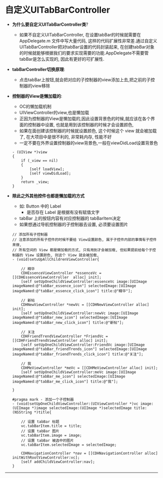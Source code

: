 # 自定义UITabBarController

- **为什么要自定义UITabBarController类**?
    - 如果不自定义UITabBarController, 在设置tabBar的时候就需要在AppDelegate.m 文件中写大量代码, 这样的代码扩展性非常差.通过自定义UITabBarController把对tabBar设置的代码封装起来, 在创建tabBar对象的时候就能够根据我们的要求实现需要的功能.AppDelegate不需要管tabBar是怎么实现的, 因此有更好的可扩展性.


- **tabBarController切换原理**:
    - 点击tabBar上按钮,就会把对应的子控制器的view添加上去,把之前的子控制器的view移除


- **控制器的View是懒加载的**:
    - OC的懒加载机制
    - UIViewController的view,也是懒加载
    - 正因为控制器的View是懒加载的,因此设置背景色的时候,就应该在各个界面的控制器中设置, 也就是用到该控制器的时候才会设置颜色, 
    - 如果在面创建该控制器的时候就设置颜色, 这个时候这个 view 就会被加载了, 在大项目中是很不利的, 非常耗内存, 性能不好
    - 一定不要在外界设置控制器的view背景色,一般在viewDidLoad设置背景色

  ```objc
  - (UIView *)view
  {
      if (_view == nil)
      {
          [self loadView];
          [self viewDidLoad];
      }
      return _view;
  }
  ```

- **除此之外其他控件也都是懒加载的方式**
    - 如: Button 中的 Label 
        - 是否存在 Label 是根据有没有赋值文字
    - tabBar 上的按钮内容有对应控制器的 tabBarItem决定
    - 如果想通过导航控制器的子控制器去设置, 必须要设置图片

  ```objc
  // 添加所有子控制器
  // 注意添加的所有子控件的时候不要给 View设置颜色, 属于子控件内部的事情有子控件来做,
  // 所有空间的 View 都是懒加载的方式, 只有用到才会被加载, 但如果提前给每个子控制器的 View 设置颜色, 则这个 View 就会被加载,
  - (void)setuUpAllChildrenViewController{

      // 精华
      CDHEssenceViewController *essenceVc = [[CDHEssenceViewController  alloc] init];
      [self setUpOneChildViewController:essenceVc image:[UIImage imageNamed:@"tabBar_essence_icon"] selectedImage:[UIImage imageNamed:@"tabBar_essence_click_icon"] title:@"精华"];

      // 新帖
      CDHNewViewController *newVc = [[CDHNewViewController alloc] init];
      [self setUpOneChildViewController:newVc image:[UIImage imageNamed:@"tabBar_new_icon"] selectedImage:[UIImage imageNamed:@"tabBar_new_click_icon"] title:@"新帖"];

      // 关注
      CDHFriendTrendViewController *FriendVc = [[CDHFriendTrendViewController alloc] init];
      [self setUpOneChildViewController:FriendVc image:[UIImage imageNamed:@"tabBar_friendTrends_icon"] selectedImage:[UIImage imageNamed:@"tabBar_friendTrends_click_icon"] title:@"关注"];

      // 我
      CDHMeViewController *meVc = [[CDHMeViewController alloc] init];
      [self setUpOneChildViewController:meVc image:[UIImage imageNamed:@"tabBar_me_icon"] selectedImage:[UIImage imageNamed:@"tabBar_me_click_icon"] title:@"我"];

  }

  #pragma mark - 添加一个子控制器
  - (void)setUpOneChildViewController:(UIViewController *)vc image:(UIImage *)image selectedImage:(UIImage *)selectedImage title:(NSString *)title{

      // 设置 tabBar 标题
      vc.tabBarItem.title = title;
      // 设置 tabBar 图片
      vc.tabBarItem.image = image;
      // 设置 tabBar 被选中的图片
      vc.tabBarItem.selectedImage = selectedImage;

      CDHNavigationController *nav = [[CDHNavigationController alloc] initWithRootViewController:vc];
      [self addChildViewController:nav];
  }
  ```

---
<br/>